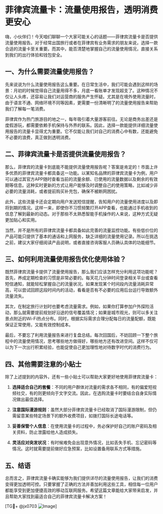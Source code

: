 # 菲律宾流量卡：流量使用报告，透明消费更安心

嗨，小伙伴们！今天咱们聊聊一个大家可能关心的话题——菲律宾流量卡是否提供流量使用报告。对于经常出国旅行或者在菲律宾有业务需求的朋友来说，选择一款合适的流量卡至关重要。而其中，能否清楚地掌握自己的流量使用情况，直接关系到我们的出行体验和钱包安全。

## 一、为什么需要流量使用报告？

先来说说为什么流量使用报告这么重要。在日常生活中，我们可能会遇到这样的场景：月初的时候觉得自己流量用得不多，月底一看账单才发现超支了。这种情况不仅让人头疼，还容易让我们对运营商的服务产生怀疑。尤其是在境外使用流量时，由于语言不通、网络环境不同等因素，更需要一份清晰明了的流量使用报告来帮助我们了解每一笔消费。

菲律宾作为热门旅游目的地之一，每年吸引着大量游客前往。无论是商务出差还是度假游玩，都需要依赖手机保持与外界的联系。因此，选择一款能提供详细流量使用报告的流量卡显得尤为重要。它不仅能让我们对自己的消费心中有数，还能避免不必要的浪费，真正做到透明消费。

## 二、菲律宾流量卡是否提供流量使用报告？

那么，菲律宾的流量卡到底能不能提供流量使用报告呢？答案是肯定的！市面上许多优质的菲律宾流量卡都具备这一功能。以某知名品牌的菲律宾流量卡为例，用户可以通过其官方APP随时查看当前的流量余额、已使用的流量数据以及剩余的有效期等信息。这种实时更新的方式让用户能够及时调整自己的使用策略，比如减少非必要的流量消耗，或者提前购买补充包，确保不被断网困扰。

此外，这些流量卡还会定期向用户发送短信提醒，告知用户的流量使用进度以及即将到期的情况。这样一来，即使你不习惯频繁打开APP查看，也能通过手机收到的信息了解到最新的动态。对于那些不太熟悉智能手机操作的人来说，这种方式无疑更加贴心和实用。

当然，并不是所有的菲律宾流量卡都具备如此完善的流量监控功能。有些低价位的产品可能只提供了基本的通话和上网服务，缺乏详细的流量使用记录。所以在挑选之前，建议大家仔细阅读产品说明，或者直接咨询客服人员确认具体的功能细节。

## 三、如何利用流量使用报告优化使用体验？

既然菲律宾流量卡提供了流量使用报告，那么我们应该怎样充分利用这项功能呢？首先，养成定期检查的习惯是非常必要的。每天花几分钟时间登录相关平台或查看短信通知，就能轻松掌握自己的流量状况。如果发现某个时间段内流量消耗异常高，可以尝试回顾这段时间内的活动，看看是否有不必要的应用后台运行导致额外流量流失。

其次，在制定旅行计划时也要考虑流量需求。例如，如果你打算参加户外探险活动，那么就需要提前规划好沿途的信号覆盖情况；如果是城市观光，则可以多关注景点附近的Wi-Fi热点分布。同时，根据实际需求合理分配每日的流量配额，既能保证正常使用，又能有效控制成本。

最后，不要忘了利用流量报告来进行复盘总结。每次回国后，不妨回顾一下整个旅程中的流量使用情况，思考哪些地方做得好，哪些地方还有改进空间。这样不仅可以为下一次出行积累经验，也能促使自己更加理性地对待数字时代的消费行为。

## 四、其他需要注意的小贴士

除了上述提到的内容外，还有一些小贴士可以帮助大家更好地使用菲律宾流量卡：

1. **选择适合自己的套餐**：不同的用户群体对流量的需求各不相同，有的偏爱短视频社交，有的则更倾向于文字交流。因此，在选购流量卡时要结合自身实际情况做出最佳选择。

2. **注意国际漫游规则**：虽然大部分菲律宾流量卡已经取消了国际漫游限制，但仍需留意某些特定场景下的额外收费项目，如拨打国际长途电话等。

3. **妥善保管个人信息**：在使用流量卡的过程中，务必保护好自己的账户密码及相关资料，防止泄露给他人造成损失。

4. **灵活应对突发状况**：有时候难免会出现意外情况，比如丢失手机、忘记密码等情况。这时就需要提前做好应急预案，比如设置备用联系方式等措施。

## 五、结语

总而言之，菲律宾流量卡确实能够为我们提供详尽的流量使用报告，让我们的消费变得更加透明可控。只要掌握了正确的方法并善加利用这些工具，相信每一位用户都能享受到更加便捷高效的移动互联网服务。希望这篇文章能给大家带来启发，并且帮助大家找到最适合自己的菲律宾流量卡解决方案！

[TG💪+ @jx0703 ![Image](https://github.com/user-attachments/assets/dbca1d08-cadb-493c-b0ec-ad6f7a83f270)]